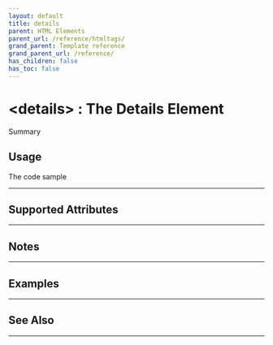 ```yaml
---
layout: default
title: details
parent: HTML Elements
parent_url: /reference/htmltags/
grand_parent: Template reference
grand_parent_url: /reference/
has_children: false
has_toc: false
---
```


# &lt;details&gt; : The Details Element

Summary

## Usage

 The code sample

---

## Supported Attributes


---

## Notes


---

## Examples


---


## See Also


---

